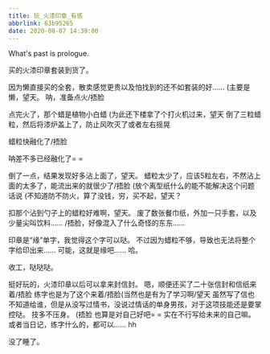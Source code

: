 ```yaml
---
title: 玩_火漆印章_有感
abbrlink: 63b95265
date: 2020-08-07 14:39:00
---
```

What's past is prologue.

<!--more-->买的火漆印章套装到货了。
因为懒直接买的全套，散卖感觉更贵以及怕找到的还不如套装的好……
(主要是懒，望天。
呐，准备点火/捂脸



点完火了，那个蜡是植物小白蜡
(为此还下楼拿了个打火机过来，望天
倒了三粒蜡粒，然后将漆炉盖上了，防止风吹灭了或者左右摇晃


蜡粒快融化了/捂脸


呐差不多已经融化了= =


倒了一点，结果发现好多沾上面了，望天。
蜡粒太少了，应该5粒左右，不然沾上面的太多了，能流出来的就很少了/捂脸
(放个离型纸什么的能不能解决这个问题话说
(不知道防不防火，算了没钱，穷，买不起，望天？


扣那个沾到勺子上的蜡粒好难啊，望天。
废了数张餐巾纸，外加一只手套，以及少量尖叫饮料……
/捂脸，好像混入了什么奇怪的东东……


印章是“缘”单字，我觉得这个字可以哒。
不过因为蜡粒不够，导致也无法将整个字给印出来……
可能，这就是缘吧……
哈。


收工，哒哒哒。

挺好玩的，火漆印章以后可以拿来封信封。
嗯，顺便还买了二十张信封和信纸来着/捂脸
练字也是为了这个来着/捂脸(当然也是有为了学习啊/望天
虽然写了信也不知道给谁，但是从没写过情书，没说过情话的单身男孩，对于这项技能还是要掌控哒。
技多不压身。
(捂脸
也算是对自己好吧= =
实在不行写给未来的自己嘛。
或者当日记，练字什么的，都可以……
hh

没了睡了。

